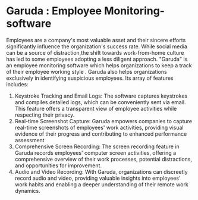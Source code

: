 # Garuda : Employee Monitoring-software
Employees are a company's most valuable asset and their sincere efforts significantly influence the organization's success rate. While social media can be a source of distraction,the shift towards work-from-home culture has led to some employees adopting a less diligent approach. 
"Garuda" is an employee monitoring software which helps organizations to keep a track of their employee working  style . Garuda also helps organizations exclusively in identifying suspicious employees. 
Its array of features includes:
1) Keystroke Tracking and Email Logs: The software captures keystrokes and compiles detailed logs, which can be conveniently sent via email. This feature offers a transparent view of employee activities while respecting their privacy.
2) Real-time Screenshot Capture: Garuda empowers companies to capture real-time screenshots of employees' work activities, providing visual evidence of their progress and contributing to enhanced performance assessment
3) Comprehensive Screen Recording: The screen recording feature in Garuda records employees' computer screen activities, offering a comprehensive overview of their work processes, potential distractions, and opportunities for improvement.
4) Audio and Video Recording: With Garuda, organizations can discreetly record audio and video, providing valuable insights into employees' work habits and enabling a deeper understanding of their remote work dynamics.
   

